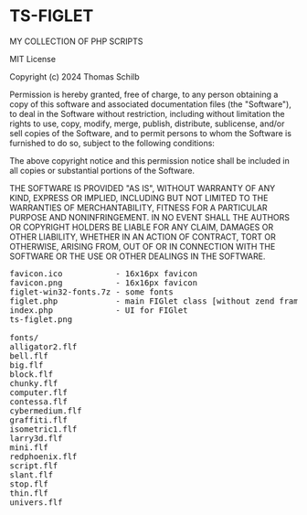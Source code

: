 # TS-FIGLET
MY COLLECTION OF PHP SCRIPTS

MIT License

Copyright (c) 2024 Thomas Schilb

Permission is hereby granted, free of charge, to any person obtaining a copy
of this software and associated documentation files (the "Software"), to deal
in the Software without restriction, including without limitation the rights
to use, copy, modify, merge, publish, distribute, sublicense, and/or sell
copies of the Software, and to permit persons to whom the Software is
furnished to do so, subject to the following conditions:

The above copyright notice and this permission notice shall be included in all
copies or substantial portions of the Software.

THE SOFTWARE IS PROVIDED "AS IS", WITHOUT WARRANTY OF ANY KIND, EXPRESS OR
IMPLIED, INCLUDING BUT NOT LIMITED TO THE WARRANTIES OF MERCHANTABILITY,
FITNESS FOR A PARTICULAR PURPOSE AND NONINFRINGEMENT. IN NO EVENT SHALL THE
AUTHORS OR COPYRIGHT HOLDERS BE LIABLE FOR ANY CLAIM, DAMAGES OR OTHER
LIABILITY, WHETHER IN AN ACTION OF CONTRACT, TORT OR OTHERWISE, ARISING FROM,
OUT OF OR IN CONNECTION WITH THE SOFTWARE OR THE USE OR OTHER DEALINGS IN THE
SOFTWARE.

<pre>
favicon.ico           - 16x16px favicon
favicon.png           - 16x16px favicon
figlet-win32-fonts.7z - some fonts
figlet.php            - main FIGlet class [without zend framework or something]
index.php             - UI for FIGlet
ts-figlet.png

fonts/
alligator2.flf
bell.flf
big.flf
block.flf
chunky.flf
computer.flf
contessa.flf
cybermedium.flf
graffiti.flf
isometric1.flf
larry3d.flf
mini.flf
redphoenix.flf
script.flf
slant.flf
stop.flf
thin.flf
univers.flf
</pre>
